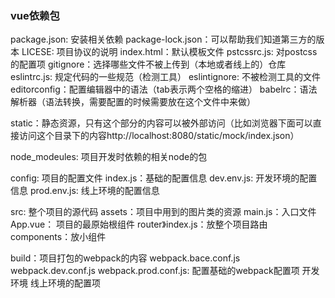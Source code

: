 ﻿### vue依赖包
package.json: 安装相关依赖
package-lock.json：可以帮助我们知道第三方的版本
LICESE: 项目协议的说明
index.html：默认模板文件
pstcssrc.js: 对postcss的配置项
gitignore：选择哪些文件不被上传到（本地或者线上的）仓库
eslintrc.js: 规定代码的一些规范（检测工具）
eslintignore: 不被检测工具的文件
editorconfig：配置编辑器中的语法（tab表示两个空格的缩进）
babelrc：语法解析器（语法转换，需要配置的时候需要放在这个文件中来做）

static：静态资源，只有这个部分的内容可以被外部访问（比如浏览器下面可以直接访问这个目录下的内容http://localhost:8080/static/mock/index.json）

node_modeules: 项目开发时依赖的相关node的包

config: 项目的配置文件
index.js：基础的配置信息
dev.env.js: 开发环境的配置信息
prod.env.js: 线上环境的配置信息

src: 整个项目的源代码
assets：项目中用到的图片类的资源
main.js：入口文件
App.vue： 项目的最原始根组件
router》index.js：放整个项目路由
components：放小组件

build：项目打包的webpack的内容
webpack.bace.conf.js webpack.dev.conf.js webpack.prod.conf.js: 配置基础的webpack配置项 开发环境 线上环境的配置项

